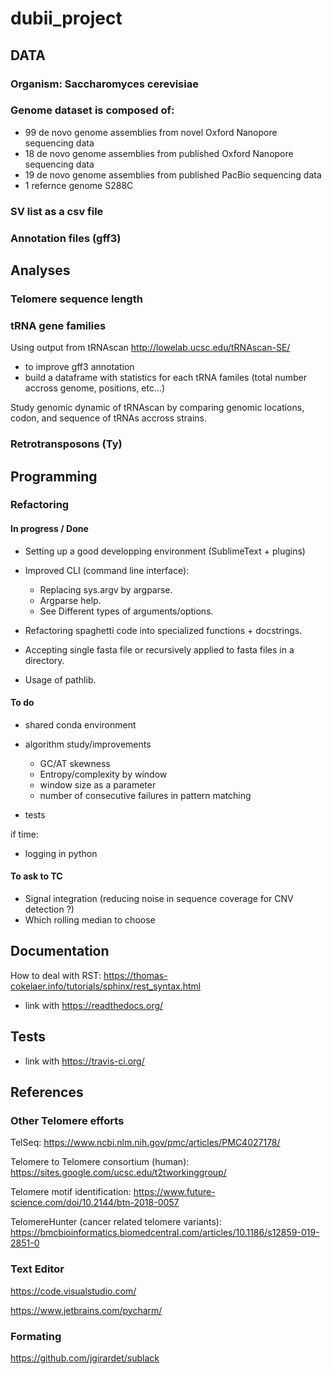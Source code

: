 # dubii_project

## DATA
### Organism: Saccharomyces cerevisiae
### Genome dataset is composed of:
  - 99 de novo genome assemblies from novel Oxford Nanopore sequencing data
  - 18 de novo genome assemblies from published Oxford Nanopore sequencing data
  - 19 de novo genome assemblies from published PacBio sequencing data
  - 1 refernce genome S288C
### SV list as a csv file
### Annotation files (gff3)

## Analyses
### Telomere sequence length
### tRNA gene families

Using output from tRNAscan http://lowelab.ucsc.edu/tRNAscan-SE/
- to improve gff3 annotation 
- build a dataframe with statistics for each tRNA familes (total number accross genome, positions, etc...)

Study genomic dynamic of tRNAscan by comparing genomic locations, codon, and
sequence of tRNAs accross strains.

### Retrotransposons (Ty)

## Programming

### Refactoring

#### In progress / Done

- Setting up a good developping environment (SublimeText + plugins)

- Improved CLI (command line interface):
  - Replacing sys.argv by argparse.
  - Argparse help.
  - See Different types of arguments/options.
  
- Refactoring spaghetti code into specialized functions + docstrings.

- Accepting single fasta file or recursively applied to fasta files in a
  directory.
  
- Usage of pathlib.

#### To do

- shared conda environment 

- algorithm study/improvements
  - GC/AT skewness
  - Entropy/complexity by window
  - window size as a parameter
  - number of consecutive failures in pattern matching

- tests

if time:
- logging in python

#### To ask to TC

- Signal integration (reducing noise in sequence coverage for CNV detection ?)
- Which rolling median to choose

## Documentation

How to deal with RST: https://thomas-cokelaer.info/tutorials/sphinx/rest_syntax.html

- link with https://readthedocs.org/


## Tests

- link with https://travis-ci.org/

## References

### Other Telomere efforts

TelSeq: https://www.ncbi.nlm.nih.gov/pmc/articles/PMC4027178/

Telomere to Telomere consortium (human): https://sites.google.com/ucsc.edu/t2tworkinggroup/

Telomere motif identification: https://www.future-science.com/doi/10.2144/btn-2018-0057

TelomereHunter (cancer related telomere variants): https://bmcbioinformatics.biomedcentral.com/articles/10.1186/s12859-019-2851-0

### Text Editor

https://code.visualstudio.com/

https://www.jetbrains.com/pycharm/

### Formating

https://github.com/jgirardet/sublack


